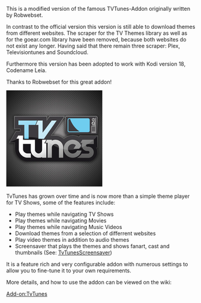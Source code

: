 This is a modified version of the famous TVTunes-Addon originally written by Robwebset. 

In contrast to the official version this version is still able to download themes from different websites. 
The scraper for the TV Themes library as well as for the goear.com library have been removed, because both websites do not exist any longer. Having said that there remain three scraper: Plex, Televisiontunes and Soundcloud. 

Furthermore this version has been adopted to work with Kodi version 18, Codename Leia. 

Thanks to Robwebset for this great addon! 

![TvTunes](icon.png)

TvTunes has grown over time and is now more than a simple theme player for TV Shows, some of the features include:
* Play themes while navigating TV Shows
* Play themes while navigating Movies
* Play themes while navigating Music Videos
* Download themes from a selection of differrent websites
* Play video themes in addition to audio themes
* Screensaver that plays the themes and shows fanart, cast and thumbnails (See: [TvTunesScreensaver](https://github.com/robwebset/screensaver.tvtunes))

It is a feature rich and very configurable addon with numerous settings to allow you to fine-tune it to your own requirements.

More details, and how to use the addon can be viewed on the wiki:

[Add-on:TvTunes](https://github.com/robwebset/script.tvtunes/wiki)

